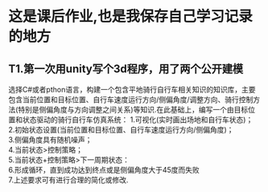 # 这是课后作业,也是我保存自己学习记录的地方

## T1.第一次用unity写个3d程序，用了两个公开建模
选择C#或者pthon语言，构建一个包含平地骑行自行车相关知识的知识库，主要包含当前位置和目标位置、自行车速度运行方向/侧偏角度/调整方向、骑行控制方法(特别是侧偏角度与方向调整之间关系)等知识.在此基础上，编写一个由目标位置和状态驱动的骑行自行车仿真系统：
1.可视化(实时画出场地和自行车状态)；  
2.初始状态设置(当前位置和目标位置、自行车速度运行方向/侧偏角度)；  
3.侧偏角度具有随机噪声；  
4.当前状态>控制策略；  
5.当前状态+控制策略>下一周期状态：  
6.形成循环，直到成功达到终点或是侧偏角度大于45度而失败  
7.上述要求可有进行合理的简化或修改.  

